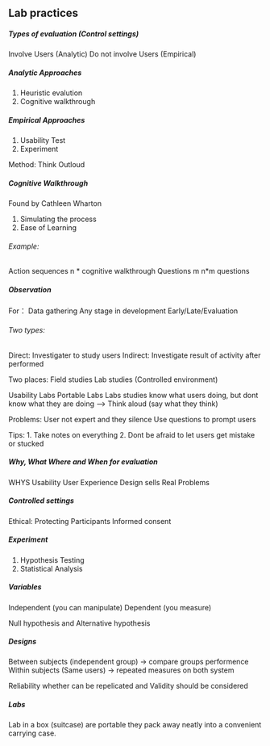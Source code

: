 ## Lab practices

##### Types of evaluation (Control settings)
Involve Users (Analytic)
Do not involve Users (Empirical)

##### Analytic Approaches
1. Heuristic evalution
2. Cognitive walkthrough

##### Empirical Approaches 
1. Usability Test
2. Experiment

Method: Think Outloud

##### Cognitive Walkthrough
Found by Cathleen Wharton
1. Simulating the process
2. Ease of Learning

###### Example:
Action sequences n * cognitive walkthrough Questions m
n*m questions

##### Observation
For：
Data gathering
Any stage in development
Early/Late/Evaluation

###### Two types:
Direct: Investigater to study users
Indirect: Investigate result of activity after performed

Two places:
Field studies
Lab studies (Controlled environment)

Usability Labs
Portable Labs
Labs studies know what users doing, but dont know what they are doing 
——> Think aloud (say what they think)

Problems: User not expert and they silence
Use questions to prompt users

Tips: 1. Take notes on everything
2. Dont be afraid to let users get mistake or stucked

##### Why, What Where and When for evaluation
WHYS
Usability
User Experience
Design sells
Real Problems

##### Controlled settings
Ethical:
Protecting Participants
Informed consent

##### Experiment
1. Hypothesis Testing
2. Statistical Analysis

##### Variables
Independent (you can manipulate)
Dependent (you measure)

Null hypothesis and Alternative hypothesis

##### Designs
Between subjects (independent group) -> compare groups performence
Within subjects (Same users) -> repeated measures on both system

Reliability 
whether can be repelicated
and Validity 
should be considered

##### Labs
Lab in a box (suitcase) are portable
they pack away neatly into a convenient carrying case.
